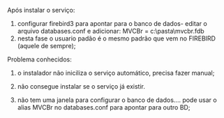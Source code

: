 

Após instalar o serviço:
1. configurar firebird3 para apontar para o banco de dados-
   editar o arquivo databases.conf e adicionar:
          MVCBr = c:\pasta\mvcbr.fdb
2. nesta fase o usuario padão é o mesmo padrão que vem no FIREBIRD (aquele de sempre);


Problema conhecidos:
1. o instalador não iniciliza o serviço automático, precisa fazer manual;
2. não consegue instalar se o serviço já existir.

3. não tem uma janela para configurar o banco de dados.... pode usar o alias   MVCBr no databases.conf para apontar para outro BD;
